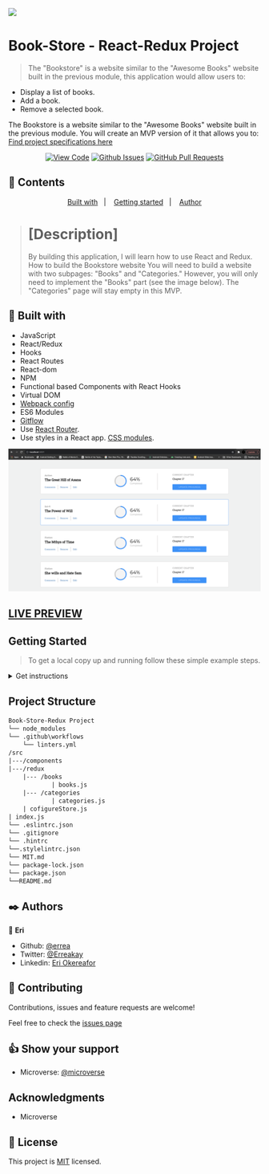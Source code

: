 ![](https://img.shields.io/badge/Microverse-blueviolet)

# Book-Store - React-Redux Project

> The "Bookstore" is a website similar to the "Awesome Books" website built in the previous module, this application would allow users to:

* Display a list of books.
* Add a book.
* Remove a selected book.
  
The Bookstore is a website similar to the "Awesome Books" website built in the previous module. You will create an MVP version of it that allows you to: [Find project specifications here](https://github.com/microverseinc/curriculum-react-redux/blob/main/bookstore/sneak_peek.md)
      

<div align="center">

[![View Code](https://img.shields.io/badge/View%20-Code-green)](https://github.com/errea/React-Redux-BookStoreApp-Redo)
[![Github Issues](https://img.shields.io/badge/Github%20-Issues-red)](https://github.com/errea/React-Redux-BookStoreApp-Redo/issues)
[![GitHub Pull Requests](https://img.shields.io/badge/GitHub-Pull%20Requests-blue)](https://github.com/errea/React-Redux-BookStoreApp-Redo/pull/6)

</div>

## 📝 Contents

<p align="center">
<a href="#with">Built with</a>&nbsp;&nbsp;&nbsp;|&nbsp;&nbsp;&nbsp;
<a href="#gs">Getting started</a>&nbsp;&nbsp;&nbsp;|&nbsp;&nbsp;&nbsp;
<a href="#author">Author</a>
</p>

># [Description]
>By building this application, I will learn how to use React and Redux.
How to build the Bookstore website
You will need to build a website with two subpages: "Books" and "Categories." However, you will only need to implement the "Books" part (see the image below). The "Categories" page will stay empty in this MVP.



## 🔧 Built with<a name = "with"></a>

- JavaScript
- React/Redux
- Hooks
- React Routes
- React-dom
- NPM
- Functional based Components with React Hooks 
- Virtual DOM
- [Webpack config](hhttps://webpack.js.org/guides/getting-started/)
- ES6 Modules 
- [Gitflow](https://github.com/microverseinc/curriculum-transversal-skills/blob/main/git-github/articles/gitflow.md)
- Use [React Router](https://reactrouter.com/).
- Use styles in a React app. [CSS modules](https://github.com/css-modules/css-modules).

  

![screenshot](./src/img/screen-shot.png)

## [LIVE PREVIEW](https://bookstore-redux-app.netlify.app/)
## Getting Started <a name = "gs"></a>
> To get a local copy up and running follow these simple example steps.

<details>
  <summary>Get instructions</summary>

```
$ cd <folder>
```

~~~bash
$ git clone https://github.com/errea/React-Redux-BookStoreApp-Redo.git
$ cd React-Redux-BookStore-App
~~~

Run `yarn Install` to install the node modules and webpacker.

Run `yarn build` to build the bundler.

Run `yarn start`  opens on `http://localhost:8080/` in your browser.

## Set up
* Open your terminal and locate the folder you want to clone the repository and follow the steps above to install

</details>



## Project Structure

    Book-Store-Redux Project
    └── node_modules
    └── .github\workflows
        └── linters.yml
    /src
    |---/components
    |---/redux
        |--- /books
                | books.js
        |--- /categories
                | categories.js
        | cofigureStore.js
    | index.js
    └── .eslintrc.json
    └── .gitignore
    └── .hintrc
    └──.stylelintrc.json
    └── MIT.md
    └── package-lock.json
    └── package.json
    └──README.md

## ✒️  Authors <a name = "author"></a>

👤 **Eri**

- Github: [@errea](https://github.com/errea)
- Twitter: [@Erreakay](https://github.com/errea)
- Linkedin: [Eri Okereafor](https://www.linkedin.com/in/eri-ngozi-okereafor/)
  
## 🤝 Contributing

Contributions, issues and feature requests are welcome!

Feel free to check the [issues page](https://github.com/errea/React-Redux-BookStoreApp-Redo/issues)
## 👍 Show your support

- Microverse: [@microverse](https://www.microverse.org/)

## Acknowledgments

- Microverse

## 📝 License

This project is [MIT](./MIT.md) licensed.

